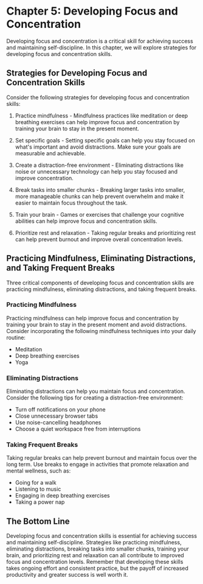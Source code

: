 Chapter 5: Developing Focus and Concentration
=============================================

Developing focus and concentration is a critical skill for achieving success and maintaining self-discipline. In this chapter, we will explore strategies for developing focus and concentration skills.

Strategies for Developing Focus and Concentration Skills
--------------------------------------------------------

Consider the following strategies for developing focus and concentration skills:

1. Practice mindfulness - Mindfulness practices like meditation or deep breathing exercises can help improve focus and concentration by training your brain to stay in the present moment.

2. Set specific goals - Setting specific goals can help you stay focused on what's important and avoid distractions. Make sure your goals are measurable and achievable.

3. Create a distraction-free environment - Eliminating distractions like noise or unnecessary technology can help you stay focused and improve concentration.

4. Break tasks into smaller chunks - Breaking larger tasks into smaller, more manageable chunks can help prevent overwhelm and make it easier to maintain focus throughout the task.

5. Train your brain - Games or exercises that challenge your cognitive abilities can help improve focus and concentration skills.

6. Prioritize rest and relaxation - Taking regular breaks and prioritizing rest can help prevent burnout and improve overall concentration levels.

Practicing Mindfulness, Eliminating Distractions, and Taking Frequent Breaks
----------------------------------------------------------------------------

Three critical components of developing focus and concentration skills are practicing mindfulness, eliminating distractions, and taking frequent breaks.

### Practicing Mindfulness

Practicing mindfulness can help improve focus and concentration by training your brain to stay in the present moment and avoid distractions. Consider incorporating the following mindfulness techniques into your daily routine:

* Meditation
* Deep breathing exercises
* Yoga

### Eliminating Distractions

Eliminating distractions can help you maintain focus and concentration. Consider the following tips for creating a distraction-free environment:

* Turn off notifications on your phone
* Close unnecessary browser tabs
* Use noise-cancelling headphones
* Choose a quiet workspace free from interruptions

### Taking Frequent Breaks

Taking regular breaks can help prevent burnout and maintain focus over the long term. Use breaks to engage in activities that promote relaxation and mental wellness, such as:

* Going for a walk
* Listening to music
* Engaging in deep breathing exercises
* Taking a power nap

The Bottom Line
---------------

Developing focus and concentration skills is essential for achieving success and maintaining self-discipline. Strategies like practicing mindfulness, eliminating distractions, breaking tasks into smaller chunks, training your brain, and prioritizing rest and relaxation can all contribute to improved focus and concentration levels. Remember that developing these skills takes ongoing effort and consistent practice, but the payoff of increased productivity and greater success is well worth it.
